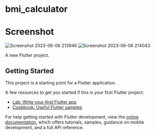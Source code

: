 # bmi_calculator

# Screenshot
![Screenshot 2023-06-06 213946](https://github.com/bikashparida/bmi_calculator/assets/125130144/ddfd4f79-e4ec-448b-819c-86cc0085bd0d)
![Screenshot 2023-06-06 214043](https://github.com/bikashparida/bmi_calculator/assets/125130144/10c5692e-f258-40f2-b7c6-e2eb733c1b35)


A new Flutter project.

## Getting Started

This project is a starting point for a Flutter application.

A few resources to get you started if this is your first Flutter project:

- [Lab: Write your first Flutter app](https://docs.flutter.dev/get-started/codelab)
- [Cookbook: Useful Flutter samples](https://docs.flutter.dev/cookbook)

For help getting started with Flutter development, view the
[online documentation](https://docs.flutter.dev/), which offers tutorials,
samples, guidance on mobile development, and a full API reference.
